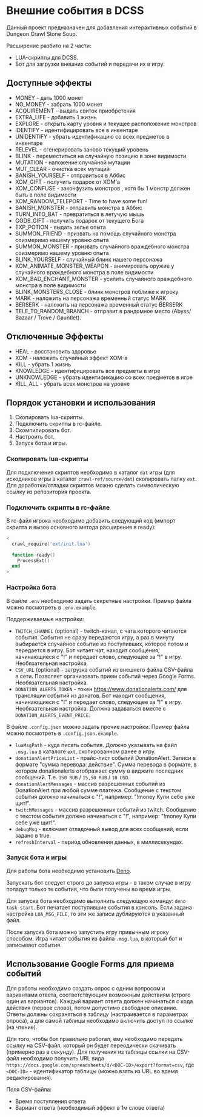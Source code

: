 # Внешние события в DCSS

Данный проект предназначен для добавления интерактивных событий в Dungeon Crawl
Stone Soup.

Расширение разбито на 2 части:

- LUA-скрипты для DCSS.
- Бот для загрузки внешних событий и передачи их в игру.

## Доступные эффекты

- MONEY - дать 1000 монет
- NO_MONEY - забрать 1000 монет
- ACQUIREMENT - выдать свиток приобретения
- EXTRA_LIFE - добавить 1 жизнь
- EXPLORE - открыть карту уровня и текущее расположение монстров
- IDENTIFY - идентифицировать все в инвентаре
- UNIDENTIFY - убрать идентификацию со всех предметов в инвентаре
- RELEVEL - сгенерировать заново текущий уровень
- BLINK - переместиться на случайную позицию в зоне видимости.
- MUTATION - наложение случайной мутации
- MUT_CLEAR - очистка всех мутаций
- BANISH_YOURSELF - отправиться в Аббис
- XOM_GIFT - получить подарок от XOM'a
- XOM_CONFUSE - законфузить монстров , хотя бы 1 монстр должен быть в поле
  видимости
- XOM_RANDOM_TELEPORT - Time to have some fun!
- BANISH_MONSTER - отправить монстра в Аббис
- TURN_INTO_BAT - превратиться в летучую мышь
- GODS_GIFT - получить подарок от текущего Бога
- EXP_POTION - выдать зелье опыта
- SUMMON_FRIEND - призвать на помощь случайного монстра соизмеримо нашему уровню
  опыта
- SUMMON_MONSTER - призвать случайного враждебного монстра соизмеримо нашему
  уровню опыта
- BLINK_YOURSELF - случайный блинк нашего персонажа
- XOM_ANIMATE_MONSTER_WEAPON - анимировать оружие у случайного враждебного
  монстра в поле видимости
- XOM_BAD_ENCHANT_MONSTER - усилить случайного враждебного монстра в поле
  видимости
- BLINK_MONSTERS_CLOSE - блинк монстров поближе к игроку
- MARK - наложить на персонажа временный статус MARK
- BERSERK - наложить на персонажа временный статус BERSERK
- TELE_TO_RANDOM_BRANCH - отправит в рандомное место (Abyss/ Bazaar / Trove /
  Gauntlet).

## Отключенные Эффекты

- HEAL - восстановить здоровье
- XOM - наложить случайный эффект XOM-а
- KILL - убрать 1 жизнь
- KNOWLEDGE - идентифицировать все предметы в игре
- UNKNOWLEDGE - убрать идентификацию со всех предметов в игре
- KILL_ALL - убрать всех монстров на уровне

## Порядок установки и использования

1. Скопировать lua-скрипты.
2. Подключить скрипты в rc-файле.
3. Скомпилировать бот.
4. Настроить бот.
5. Запуск бота и игры.

### Скопировать lua-скрипты

Для подключения скриптов необходимо в каталог `dat` игры (для исходников игры в
каталог `crawl-ref/source/dat`) скопировать папку `ext`. Для доработки/отладки
скриптов можно сделать символическую ссылку из репозитория проекта.

### Подключить скрипты в rc-файле

В rc-файл игрока необходимо добавить следующий код (импорт скрипта и вызов
основного метода расширения в ready):

```lua
<
  crawl_require('ext/init.lua')

  function ready()
    ProcessExt()
  end
>
```

### Настройка бота

В файле `.env` необходимо задать секретные настройки. Пример файла можно
посмотреть в `.env.example`.

Поддерживаемые настройки:

- `TWITCH_CHANNEL` (optional) - twitch-канал, с чата которого читаются события.
  События не сразу передаются игру, а раз в минуту выбирается случайное событие
  из поступивших, которое потом и передается в игру. Бот читает чат, находит
  сообщения, начинающиеся с "!" и передает слово, следующее за "!" в игру.
  Необязательная настройка.
- `CSV_URL` (optional) - загрузка событий из внешнего файла CSV-файла в сети.
  Позволяет организовать прием событий через Google Forms. Необязательная
  настройка.
- `DONATION_ALERTS_TOKEN` - токен <https://www.donationalerts.com/> для
  трансляции событий из донатов. Бот находит сообщения, начинающиеся с "!" и
  передает слово, следующее за "!" в игру. Необязательная настройка. Должна
  задаваться вместе с `DONATION_ALERTS_EVENT_PRICE`.

В файле `.config.json` можно задать прочие настройки. Пример файла можно
посмотреть в `.config.json.example`.

- `luaMsgPath` - куда писать события. Должно указывать на файл `.msg.lua` в
  каталоге `ext`, скопированном ранее в игру.
- `donationAlertPriceList` - прайс-лист событий DonationAlert. Записи в формате
  "сумма перевода: действие". Сумма перевода в формате, в котором donationalerts
  отображает сумму в виджите последних сообщений. Т.е. `150 RUB` / `15,50 RUB` /
  `10 USD`.
- `donationAlertMessages` - массив разрешенных событий из DonationAlert при
  любой сумме платежа. Сообщение с текстом события должно начинаться с "!",
  например: "!money Купи себе уже щит!".
- `twitchMessages` - массив разрешенных событий из twitch. Сообщение с текстом
  события должно начинаться с "!", например: "!money Купи себе уже щит!".
- `debugMsg` - включает отладочный вывод для всех сообщений, если задано в true.
- `refreshInterval` - период обновления данных, в миллисекундах.

### Запуск бота и игры

Для работы бота необходимо установить [Deno](https://deno.land/).

Запускать бот следует строго до запуска игры - в таком случае в игру попадут
только те события, что были получены во время игры.

Для запуска бота необходимо выполнить следующую команду: `deno task start`. Бот
печатает поступившие события в консоль. Если задана настройка `LUA_MSG_FILE`, то
эти же записи дублируются в указанный файл.

После запуска бота можно запустить игру привычным игроку способом. Игра читает
события из файла `.msg.lua`, в который бот и записывает события.

## Использование Google Forms для приема событий

Для работы необходимо создать опрос с одним вопросом и вариантами ответа,
соответствующим возможным действиям (строго один из вариантов). Каждый вариант
ответа должен начинаться с кода действия (первое слово), потом допустимо
свободное описание. Ответы должны сохраняться в таблицу (настраивается в
параметрах опроса), а для самой таблицы необходимо включить доступ по ссылке (на
чтение).

Для того, чтобы бот правильно работал, ему необходимо передать ссылку на
CSV-файл, который он будет переодически скачивать (примерно раз в секунду). Для
получения из таблицы ссылки на CSV-файл необходимо получить URL вида
`https://docs.google.com/spreadsheets/d/<DOC-ID>/export?format=csv`, где
`<DOC-ID>` - идентификатор таблицы (можно взять из URL во время редактирования).

Поля CSV-файла:

- Время поступления ответа
- Вариант ответа (необходимый эффект в 1м слове ответа)

